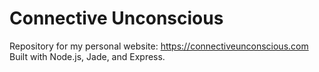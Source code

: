 # Connective Unconscious
Repository for my personal website: https://connectiveunconscious.com
Built with Node.js, Jade, and Express.

